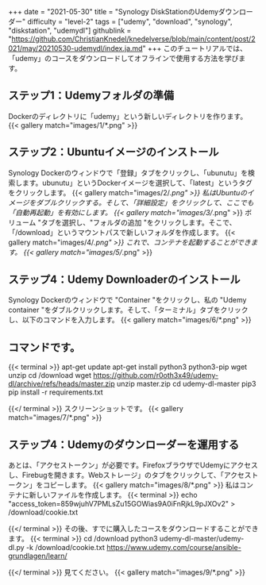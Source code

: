 +++
date = "2021-05-30"
title = "Synology DiskStationのUdemyダウンローダー"
difficulty = "level-2"
tags = ["udemy", "download", "synology", "diskstation", "udemydl"]
githublink = "https://github.com/ChristianKnedel/knedelverse/blob/main/content/post/2021/may/20210530-udemydl/index.ja.md"
+++
このチュートリアルでは、「udemy」のコースをダウンロードしてオフラインで使用する方法を学びます。
## ステップ1：Udemyフォルダの準備
Dockerのディレクトリに「udemy」という新しいディレクトリを作ります。
{{< gallery match="images/1/*.png" >}}

## ステップ2：Ubuntuイメージのインストール
Synology Dockerのウィンドウで「登録」タブをクリックし、「ubunutu」を検索します。ubunutu」というDockerイメージを選択して、「latest」というタグをクリックします。
{{< gallery match="images/2/*.png" >}}
私はUbuntuのイメージをダブルクリックする。そして、「詳細設定」をクリックして、ここでも「自動再起動」を有効にします。
{{< gallery match="images/3/*.png" >}}
ボリューム "タブを選択し、"フォルダの追加 "をクリックします。そこで、「/download」というマウントパスで新しいフォルダを作成します。
{{< gallery match="images/4/*.png" >}}
これで、コンテナを起動することができます。
{{< gallery match="images/5/*.png" >}}

## ステップ4：Udemy Downloaderのインストール
Synology Dockerのウィンドウで "Container "をクリックし、私の "Udemy container "をダブルクリックします。そして、「ターミナル」タブをクリックし、以下のコマンドを入力します。
{{< gallery match="images/6/*.png" >}}

## コマンドです。

{{< terminal >}}
apt-get update
apt-get install python3 python3-pip wget unzip
cd /download
wget https://github.com/r0oth3x49/udemy-dl/archive/refs/heads/master.zip
unzip master.zip
cd udemy-dl-master
pip3 pip install -r requirements.txt

{{</ terminal >}}
スクリーンショットです。
{{< gallery match="images/7/*.png" >}}

## ステップ4：Udemyのダウンローダーを運用する
あとは、「アクセストークン」が必要です。FirefoxブラウザでUdemyにアクセスし、Firebugを開きます。Webストレージ」のタブをクリックして、「アクセストークン」をコピーします。
{{< gallery match="images/8/*.png" >}}
私はコンテナに新しいファイルを作成します。
{{< terminal >}}
echo "access_token=859wjuhV7PMLsZu15GOWias9A0iFnRjkL9pJXOv2" > /download/cookie.txt

{{</ terminal >}}
その後、すでに購入したコースをダウンロードすることができます。
{{< terminal >}}
cd /download
python3 udemy-dl-master/udemy-dl.py -k /download/cookie.txt https://www.udemy.com/course/ansible-grundlagen/learn/

{{</ terminal >}}
見てください。
{{< gallery match="images/9/*.png" >}}
